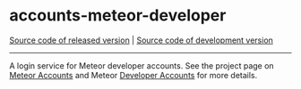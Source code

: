 # accounts-meteor-developer
[Source code of released version](https://github.com/meteor/meteor/tree/master/packages/accounts-meteor-developer) | [Source code of development version](https://github.com/meteor/meteor/tree/devel/packages/accounts-meteor-developer)
***

A login service for Meteor developer accounts. See the project page on
[Meteor Accounts](https://www.meteor.com/accounts) and Meteor [Developer
Accounts](https://www.meteor.com/services/developer-accounts) for more
details.